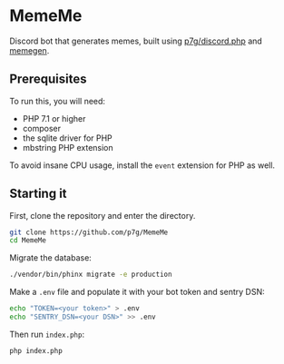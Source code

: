 # MemeMe

Discord bot that generates memes, built using [p7g/discord.php](https://github.com/p7g/discord.php) and [memegen](https://github.com/jacebrowning/memegen).

## Prerequisites

To run this, you will need:
- PHP 7.1 or higher
- composer
- the sqlite driver for PHP
- mbstring PHP extension

To avoid insane CPU usage, install the `event` extension for PHP as well.

## Starting it

First, clone the repository and enter the directory.
```bash
git clone https://github.com/p7g/MemeMe
cd MemeMe
```

Migrate the database:
```bash
./vendor/bin/phinx migrate -e production
```

Make a `.env` file and populate it with your bot token and sentry DSN:
```bash
echo "TOKEN=<your token>" > .env
echo "SENTRY_DSN=<your DSN>" >> .env
```

Then run `index.php`:
```bash
php index.php
```
